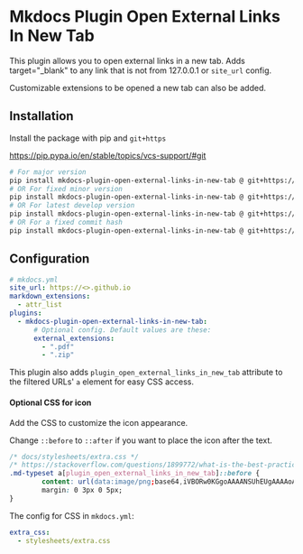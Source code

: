 # Mkdocs Plugin Open External Links In New Tab

This plugin allows you to open external links in a new tab. Adds target="_blank" to any link that is not from 127.0.0.1 or `site_url` config.

Customizable extensions to be opened a new tab can also be added.

## Installation

Install the package with pip and `git+https`

<https://pip.pypa.io/en/stable/topics/vcs-support/#git>

```sh
# For major version
pip install mkdocs-plugin-open-external-links-in-new-tab @ git+https://github.com/z-aki/mkdocs-plugin-open-external-links-in-new-tab/@v1
# OR For fixed minor version
pip install mkdocs-plugin-open-external-links-in-new-tab @ git+https://github.com/z-aki/mkdocs-plugin-open-external-links-in-new-tab/@v1.0
# OR For latest develop version
pip install mkdocs-plugin-open-external-links-in-new-tab @ git+https://github.com/z-aki/mkdocs-plugin-open-external-links-in-new-tab/@main
# OR For a fixed commit hash
pip install mkdocs-plugin-open-external-links-in-new-tab @ git+https://github.com/z-aki/mkdocs-plugin-open-external-links-in-new-tab@<commit_hash>
```

## Configuration

```yaml
# mkdocs.yml
site_url: https://<>.github.io
markdown_extensions:
  - attr_list
plugins:
  - mkdocs-plugin-open-external-links-in-new-tab:
      # Optional config. Default values are these:
      external_extensions:
        - ".pdf"
        - ".zip"
```

This plugin also adds `plugin_open_external_links_in_new_tab` attribute to the filtered URLs'
`a` element for easy CSS access.

#### Optional CSS for icon

Add the CSS to customize the icon appearance.

Change `::before` to `::after` if you want to place the icon after the text.

```css
/* docs/stylesheets/extra.css */
/* https://stackoverflow.com/questions/1899772/what-is-the-best-practice-for-showing-an-icon-next-to-text */
.md-typeset a[plugin_open_external_links_in_new_tab]::before {
        content: url(data:image/png;base64,iVBORw0KGgoAAAANSUhEUgAAAAoAAAAKCAYAAACNMs+9AAAAQElEQVR42qXKwQkAIAxDUUdxtO6/RBQkQZvSi8I/pL4BoGw/XPkh4XigPmsUgh0626AjRsgxHTkUThsG2T/sIlzdTsp52kSS1wAAAABJRU5ErkJggg==);
        margin: 0 3px 0 5px;
}
```

The config for CSS in `mkdocs.yml`:

```yml
extra_css:
  - stylesheets/extra.css
```